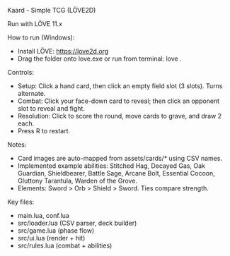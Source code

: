 Kaard - Simple TCG (LÖVE2D)

Run with LÖVE 11.x

How to run (Windows):
- Install LÖVE: https://love2d.org
- Drag the folder onto love.exe or run from terminal: love .

Controls:
- Setup: Click a hand card, then click an empty field slot (3 slots). Turns alternate.
- Combat: Click your face-down card to reveal; then click an opponent slot to reveal and fight.
- Resolution: Click to score the round, move cards to grave, and draw 2 each.
- Press R to restart.

Notes:
- Card images are auto-mapped from assets/cards/* using CSV names.
- Implemented example abilities: Stitched Hag, Decayed Gas, Oak Guardian, Shieldbearer, Battle Sage, Arcane Bolt, Essential Cocoon, Gluttony Tarantula, Warden of the Grove.
- Elements: Sword > Orb > Shield > Sword. Ties compare strength.

Key files:
- main.lua, conf.lua
- src/loader.lua (CSV parser, deck builder)
- src/game.lua (phase flow)
- src/ui.lua (render + hit)
- src/rules.lua (combat + abilities)


